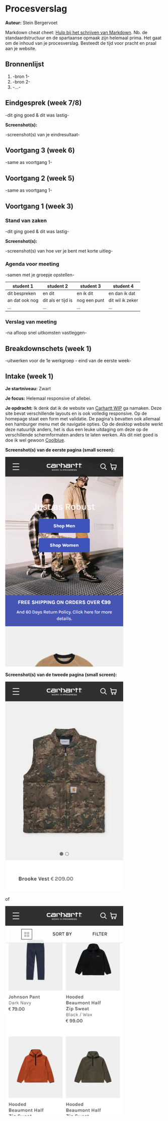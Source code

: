 # Procesverslag
**Auteur:** Stein Bergervoet

Markdown cheat cheet: [Hulp bij het schrijven van Markdown](https://github.com/adam-p/markdown-here/wiki/Markdown-Cheatsheet). Nb. de standaardstructuur en de spartaanse opmaak zijn helemaal prima. Het gaat om de inhoud van je procesverslag. Besteedt de tijd voor pracht en praal aan je website.



## Bronnenlijst
1. -bron 1-
2. -bron 2-
3. -...-



## Eindgesprek (week 7/8)

-dit ging goed & dit was lastig-

**Screenshot(s):**

-screenshot(s) van je eindresultaat-



## Voortgang 3 (week 6)

-same as voortgang 1-



## Voortgang 2 (week 5)

-same as voortgang 1-



## Voortgang 1 (week 3)

### Stand van zaken

-dit ging goed & dit was lastig-

**Screenshot(s):**

-screenshot(s) van hoe ver je bent met korte uitleg-

### Agenda voor meeting

-samen met je groepje opstellen-

| student 1      | student 2          | student 3    | student 4        |
| ---            | ---                | ---          | ---              |
| dit bespreken  | en dit             | en ik dit    | en dan ik dat    |
| an dat ook nog | dit als er tijd is | nog een punt | dit wil ik zeker |
| ...            | ...                | ...          | ...              |

### Verslag van meeting

-na afloop snel uitkomsten vastleggen-



## Breakdownschets (week 1)

-uitwerken voor de 1e werkgroep - eind van de eerste week-



## Intake (week 1)

**Je startniveau:** Zwart

**Je focus:** Helemaal responsive of allebei.  

**Je opdracht:** Ik denk dat ik de website van [Carhartt WIP](https://www.carhartt-wip.com/en) ga namaken. Deze site bevat verschillende layouts en is ook volledig responsive. Op de homepage staat een form met validatie. De pagina's bevatten ook allemaal een hamburger menu met de navigatie opties. Op de desktop website werkt deze natuurlijk anders, het is dus een leuke uitdaging om deze op de verschillende schermformaten anders te laten werken. Als dit niet goed is doe ik wel gewoon [Coolblue](https://www.coolblue.nl/).

**Screenshot(s) van de eerste pagina (small screen):**

<img src="images/Screenshot1.png" width="375px" alt="De homepage van de website.">

**Screenshot(s) van de tweede pagina (small screen):**

<img src="images/Screenshot2.png" width="375px" alt="De detailpagina van een product.">

of 

<img src="images/Screenshot3.png" width="375px" alt="De overzichtspagina van meerdere producten.">
